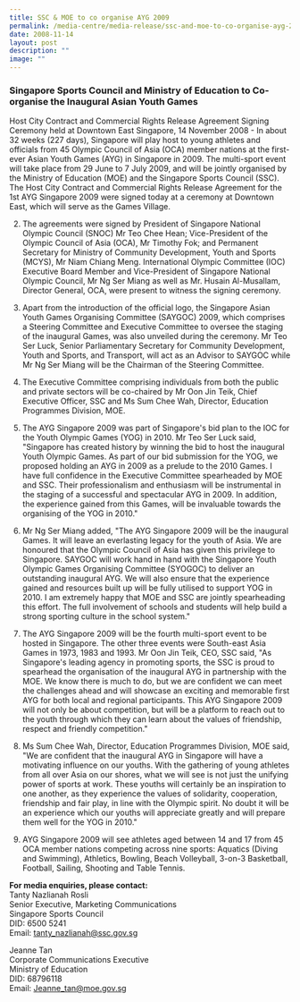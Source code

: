 ```yaml
---
title: SSC & MOE to co organise AYG 2009
permalink: /media-centre/media-release/ssc-and-moe-to-co-organise-ayg-2009/
date: 2008-11-14
layout: post
description: ""
image: ""
---
```

### **Singapore Sports Council and Ministry of Education to Co-organise the Inaugural Asian Youth Games**

Host City Contract and Commercial Rights Release Agreement Signing Ceremony held at Downtown East Singapore, 14 November 2008 - In about 32 weeks (227 days), Singapore will play host to young athletes and officials from 45 Olympic Council of Asia (OCA) member nations at the first-ever Asian Youth Games (AYG) in Singapore in 2009. The multi-sport event will take place from 29 June to 7 July 2009, and will be jointly organised by the Ministry of Education (MOE) and the Singapore Sports Council (SSC). The Host City Contract and Commercial Rights Release Agreement for the 1st AYG Singapore 2009 were signed today at a ceremony at Downtown East, which will serve as the Games Village. 

2. The agreements were signed by President of Singapore National Olympic Council (SNOC) Mr Teo Chee Hean; Vice-President of the Olympic Council of Asia (OCA), Mr Timothy Fok; and Permanent Secretary for Ministry of Community Development, Youth and Sports (MCYS), Mr Niam Chiang Meng. International Olympic Committee (IOC) Executive Board Member and Vice-President of Singapore National Olympic Council, Mr Ng Ser Miang as well as Mr. Husain Al-Musallam, Director General, OCA, were present to witness the signing ceremony.

3. Apart from the introduction of the official logo, the Singapore Asian Youth Games Organising Committee (SAYGOC) 2009, which comprises a Steering Committee and Executive Committee to oversee the staging of the inaugural Games, was also unveiled during the ceremony. Mr Teo Ser Luck, Senior Parliamentary Secretary for Community Development, Youth and Sports, and Transport, will act as an Advisor to SAYGOC while Mr Ng Ser Miang will be the Chairman of the Steering Committee.

4. The Executive Committee comprising individuals from both the public and private sectors will be co-chaired by Mr Oon Jin Teik, Chief Executive Officer, SSC and Ms Sum Chee Wah, Director, Education Programmes Division, MOE.

5. The AYG Singapore 2009 was part of Singapore's bid plan to the IOC for the Youth Olympic Games (YOG) in 2010. Mr Teo Ser Luck said, "Singapore has created history by winning the bid to host the inaugural Youth Olympic Games. As part of our bid submission for the YOG, we proposed holding an AYG in 2009 as a prelude to the 2010 Games. I have full confidence in the Executive Committee spearheaded by MOE and SSC. Their professionalism and enthusiasm will be instrumental in the staging of a successful and spectacular AYG in 2009. In addition, the experience gained from this Games, will be invaluable towards the organising of the YOG in 2010."

6. Mr Ng Ser Miang added, "The AYG Singapore 2009 will be the inaugural Games. It will leave an everlasting legacy for the youth of Asia. We are honoured that the Olympic Council of Asia has given this privilege to Singapore. SAYGOC will work hand in hand with the Singapore Youth Olympic Games Organising Committee (SYOGOC) to deliver an outstanding inaugural AYG. We will also ensure that the experience gained and resources built up will be fully utilised to support YOG in 2010. I am extremely happy that MOE and SSC are jointly spearheading this effort. The full involvement of schools and students will help build a strong sporting culture in the school system."

7. The AYG Singapore 2009 will be the fourth multi-sport event to be hosted in Singapore. The other three events were South-east Asia Games in 1973, 1983 and 1993. Mr Oon Jin Teik, CEO, SSC said, "As Singapore's leading agency in promoting sports, the SSC is proud to spearhead the organisation of the inaugural AYG in partnership with the MOE. We know there is much to do, but we are confident we can meet the challenges ahead and will showcase an exciting and memorable first AYG for both local and regional participants. This AYG Singapore 2009 will not only be about competition, but will be a platform to reach out to the youth through which they can learn about the values of friendship, respect and friendly competition."

8. Ms Sum Chee Wah, Director, Education Programmes Division, MOE said, "We are confident that the inaugural AYG in Singapore will have a motivating influence on our youths. With the gathering of young athletes from all over Asia on our shores, what we will see is not just the unifying power of sports at work. These youths will certainly be an inspiration to one another, as they experience the values of solidarity, cooperation, friendship and fair play, in line with the Olympic spirit. No doubt it will be an experience which our youths will appreciate greatly and will prepare them well for the YOG in 2010."

9. AYG Singapore 2009 will see athletes aged between 14 and 17 from 45 OCA member nations competing across nine sports: Aquatics (Diving and Swimming), Athletics, Bowling, Beach Volleyball, 3-on-3 Basketball, Football, Sailing, Shooting and Table Tennis.


**For media enquiries, please contact:**
<br>
Tanty Nazlianah Rosli
<br>
Senior Executive, Marketing Communications
<br>
Singapore Sports Council
<br>
DID: 6500 5241
<br>
Email: [tanty_nazlianah@ssc.gov.sg](mailto:tanty_nazlianah@ssc.gov.sg)

Jeanne Tan
<br>
Corporate Communications Executive
<br>
Ministry of Education
<br>
DID: 68796118
<br>
Email: [Jeanne_tan@moe.gov.sg](mailto:Jeanne_tan@moe.gov.sg)